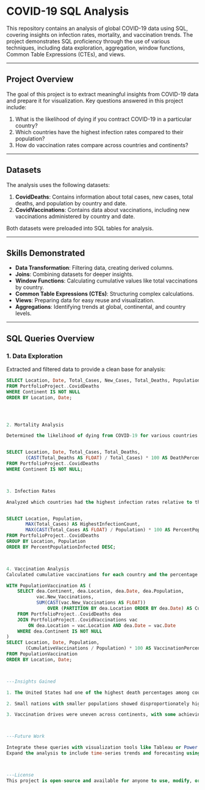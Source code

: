 # COVID-19 SQL Analysis

This repository contains an analysis of global COVID-19 data using SQL, covering insights on infection rates, mortality, and vaccination trends. The project demonstrates SQL proficiency through the use of various techniques, including data exploration, aggregation, window functions, Common Table Expressions (CTEs), and views.

---

## Project Overview

The goal of this project is to extract meaningful insights from COVID-19 data and prepare it for visualization. Key questions answered in this project include:

1. What is the likelihood of dying if you contract COVID-19 in a particular country?
2. Which countries have the highest infection rates compared to their population?
3. How do vaccination rates compare across countries and continents?

---

## Datasets

The analysis uses the following datasets:

1. **CovidDeaths**: Contains information about total cases, new cases, total deaths, and population by country and date.
2. **CovidVaccinations**: Contains data about vaccinations, including new vaccinations administered by country and date.

Both datasets were preloaded into SQL tables for analysis.

---

## Skills Demonstrated

- **Data Transformation**: Filtering data, creating derived columns.
- **Joins**: Combining datasets for deeper insights.
- **Window Functions**: Calculating cumulative values like total vaccinations by country.
- **Common Table Expressions (CTEs)**: Structuring complex calculations.
- **Views**: Preparing data for easy reuse and visualization.
- **Aggregations**: Identifying trends at global, continental, and country levels.

---

## SQL Queries Overview

### 1. Data Exploration

Extracted and filtered data to provide a clean base for analysis:

```sql
SELECT Location, Date, Total_Cases, New_Cases, Total_Deaths, Population
FROM PortfolioProject..CovidDeaths
WHERE Continent IS NOT NULL
ORDER BY Location, Date;




2. Mortality Analysis

Determined the likelihood of dying from COVID-19 for various countries:


SELECT Location, Date, Total_Cases, Total_Deaths, 
       (CAST(Total_Deaths AS FLOAT) / Total_Cases) * 100 AS DeathPercentage
FROM PortfolioProject..CovidDeaths
WHERE Continent IS NOT NULL;



3. Infection Rates

Analyzed which countries had the highest infection rates relative to their population:


SELECT Location, Population, 
       MAX(Total_Cases) AS HighestInfectionCount, 
       MAX(CAST(Total_Cases AS FLOAT) / Population) * 100 AS PercentPopulationInfected
FROM PortfolioProject..CovidDeaths
GROUP BY Location, Population
ORDER BY PercentPopulationInfected DESC;



4. Vaccination Analysis
Calculated cumulative vaccinations for each country and the percentage of the population vaccinated:

WITH PopulationVaccination AS (
    SELECT dea.Continent, dea.Location, dea.Date, dea.Population, 
           vac.New_Vaccinations, 
           SUM(CAST(vac.New_Vaccinations AS FLOAT)) 
               OVER (PARTITION BY dea.Location ORDER BY dea.Date) AS CumulativeVaccinations
    FROM PortfolioProject..CovidDeaths dea
    JOIN PortfolioProject..CovidVaccinations vac
        ON dea.Location = vac.Location AND dea.Date = vac.Date
    WHERE dea.Continent IS NOT NULL
)
SELECT Location, Date, Population, 
       (CumulativeVaccinations / Population) * 100 AS VaccinationPercentage
FROM PopulationVaccination
ORDER BY Location, Date;



---Insights Gained

1. The United States had one of the highest death percentages among countries with significant COVID-19 cases.

2. Small nations with smaller populations showed disproportionately high infection percentages.

3. Vaccination drives were uneven across continents, with some achieving over 60% population coverage and others lagging significantly.



---Future Work

Integrate these queries with visualization tools like Tableau or Power BI for better storytelling.
Expand the analysis to include time-series trends and forecasting using Python.



---License
This project is open-source and available for anyone to use, modify, or distribute.
